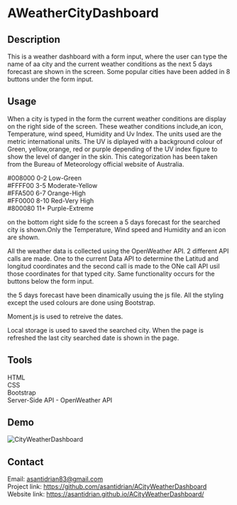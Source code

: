 # AWeatherCityDashboard
## Description
This is a weather dashboard with a form input, where the user can type the name of aa city and the current weather conditions as the next 5 days forecast are shown in the screen.
Some popular cities have been added in 8 buttons under the form input. 

## Usage
When a city is typed in the form the current weather conditions are display on the right side of the screen. These weather conditions include,an icon, Temperature, wind speed, Humidity and Uv Index.
The units used are the metric international units.
The UV is diplayed with a background colour of Green, yellow,orange, red or purple depending of the UV index figure to show the level of danger in the skin. This categorization has been taken from the  Bureau of Meteorology official website of Australia.

#008000 0-2 Low-Green  
#FFFF00 3-5 Moderate-Yellow  
#FFA500 6-7 Orange-High  
#FF0000 8-10 Red-Very High  
#800080 11+ Purple-Extreme  

on the bottom right side fo the screen a 5 days forecast for the searched city is shown.Only the Temperature, Wind speed and Humidity and an icon are shown.


All the weather data is collected using the OpenWeather API.
2 different API calls are made. One to the current Data API to determine the Latitud and longitud coordinates and the second call is made to the ONe call API usil those coordinates for that typed city. Same functionality occurs for the buttons below the form input. 

the 5 days forecast have been dinamically usuing the js file.
All the styling except the used colours are done using Bootstrap.

Moment.js is used to retreive the dates.

Local storage is used to saved the searched city.
When the page is refreshed the last city searched date is shown in the page.



## Tools
HTML  
CSS  
Bootstrap  
Server-Side API - OpenWeather API  

## Demo

![CityWeatherDashboard](./Assets/img/CityWeatherDashboard.gif)

## Contact
Email: asantidrian83@gmail.com  
Project link: https://github.com/asantidrian/ACityWeatherDashboard  
Website link: https://asantidrian.github.io/ACityWeatherDashboard/
